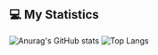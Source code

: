 ## 💻 My Statistics
![Anurag's GitHub stats](https://github-readme-stats.vercel.app/api?username=DennKK)
![Top Langs](https://github-readme-stats.vercel.app/api/top-langs/?username=DennKK&layout=compact)
